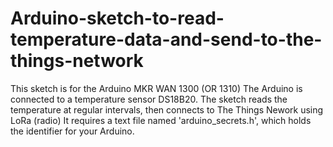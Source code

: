 # Arduino-sketch-to-read-temperature-data-and-send-to-the-things-network

This sketch is for the Arduino MKR WAN 1300 (OR 1310) The Arduino is connected to a temperature sensor DS18B20. The sketch reads the temperature at regular intervals, then connects to The Things Nework using LoRa (radio) It requires a text file named 'arduino_secrets.h', which holds the identifier for your Arduino.
